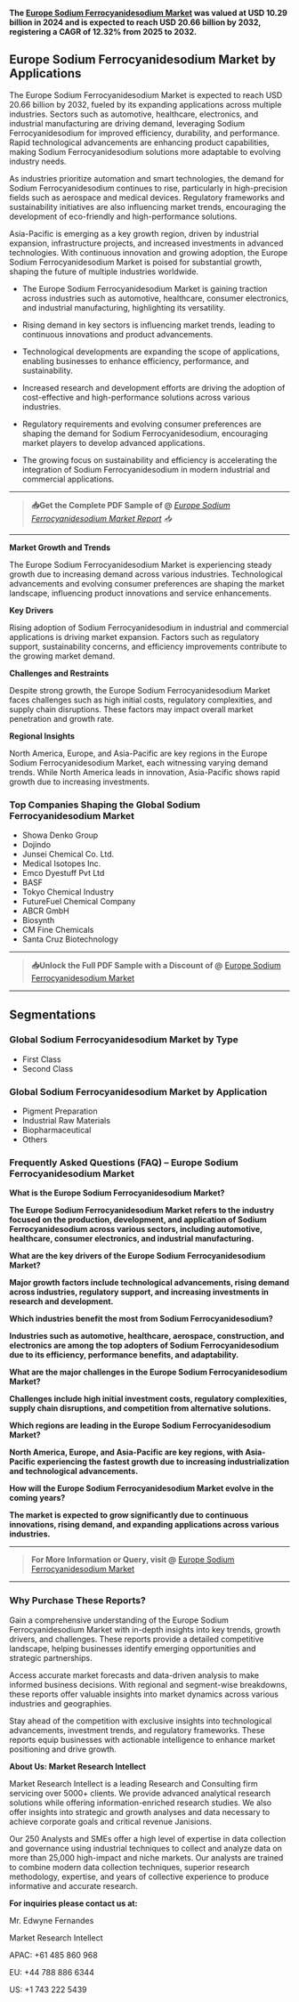 <p><strong>The <a href="https://www.marketresearchintellect.com/download-sample/?rid=934633&amp;utm_source=Pulse-April-Europe&amp;utm_medium=852">Europe Sodium Ferrocyanidesodium Market</a> was valued at USD 10.29 billion in 2024 and is expected to reach USD 20.66 billion by 2032, registering a CAGR of 12.32% from 2025 to 2032.</strong></p><h2>Europe Sodium Ferrocyanidesodium Market by Applications&nbsp;</h2><p><p>The Europe Sodium Ferrocyanidesodium Market is expected to reach USD 20.66 billion by 2032, fueled by its expanding applications across multiple industries. Sectors such as automotive, healthcare, electronics, and industrial manufacturing are driving demand, leveraging Sodium Ferrocyanidesodium for improved efficiency, durability, and performance. Rapid technological advancements are enhancing product capabilities, making Sodium Ferrocyanidesodium solutions more adaptable to evolving industry needs.</p><p>As industries prioritize automation and smart technologies, the demand for Sodium Ferrocyanidesodium continues to rise, particularly in high-precision fields such as aerospace and medical devices. Regulatory frameworks and sustainability initiatives are also influencing market trends, encouraging the development of eco-friendly and high-performance solutions.</p><p>Asia-Pacific is emerging as a key growth region, driven by industrial expansion, infrastructure projects, and increased investments in advanced technologies. With continuous innovation and growing adoption, the Europe Sodium Ferrocyanidesodium Market is poised for substantial growth, shaping the future of multiple industries worldwide.</p></p><ul><li><p>The Europe Sodium Ferrocyanidesodium Market is gaining traction across industries such as automotive, healthcare, consumer electronics, and industrial manufacturing, highlighting its versatility.</p></li><li><p>Rising demand in key sectors is influencing market trends, leading to continuous innovations and product advancements.</p></li><li><p>Technological developments are expanding the scope of applications, enabling businesses to enhance efficiency, performance, and sustainability.</p></li><li><p>Increased research and development efforts are driving the adoption of cost-effective and high-performance solutions across various industries.</p></li><li><p>Regulatory requirements and evolving consumer preferences are shaping the demand for Sodium Ferrocyanidesodium, encouraging market players to develop advanced applications.</p></li><li><p>The growing focus on sustainability and efficiency is accelerating the integration of Sodium Ferrocyanidesodium in modern industrial and commercial applications.</p></li></ul><hr /><blockquote><p><strong><span class="font-[700]">📥Get the Complete PDF Sample of @ </span></strong><em><span class="font-[700]"><a href="https://www.marketresearchintellect.com/download-sample/?rid=934633&amp;utm_source=Pulse-April-Europe&amp;utm_medium=852" target="_blank" data-tracking-control-name="article-ssr-frontend-pulse_little-text-block" data-tracking-will-navigate="" data-test-link="">Europe Sodium Ferrocyanidesodium Market Report</a>&nbsp;📥</span></em></p></blockquote><hr /><p class="" data-start="77" data-end="360"><strong data-start="77" data-end="105">Market Growth and Trends</strong></p><p class="" data-start="77" data-end="360">The Europe Sodium Ferrocyanidesodium Market is experiencing steady growth due to increasing demand across various industries. Technological advancements and evolving consumer preferences are shaping the market landscape, influencing product innovations and service enhancements.</p><p class="" data-start="362" data-end="606"><strong data-start="362" data-end="377">Key Drivers</strong></p><p class="" data-start="362" data-end="606">Rising adoption of Sodium Ferrocyanidesodium in industrial and commercial applications is driving market expansion. Factors such as regulatory support, sustainability concerns, and efficiency improvements contribute to the growing market demand.</p><p class="" data-start="608" data-end="849"><strong data-start="608" data-end="637">Challenges and Restraints</strong></p><p class="" data-start="608" data-end="849">Despite strong growth, the Europe Sodium Ferrocyanidesodium Market faces challenges such as high initial costs, regulatory complexities, and supply chain disruptions. These factors may impact overall market penetration and growth rate.</p><p class="" data-start="851" data-end="1095"><strong data-start="851" data-end="872">Regional Insights</strong></p><p class="" data-start="851" data-end="1095">North America, Europe, and Asia-Pacific are key regions in the Europe Sodium Ferrocyanidesodium Market, each witnessing varying demand trends. While North America leads in innovation, Asia-Pacific shows rapid growth due to increasing investments.</p><p><h3>Top Companies Shaping the Global Sodium Ferrocyanidesodium Market </h3><ul><li>Showa Denko Group</li><li>Dojindo</li><li>Junsei Chemical Co. Ltd.</li><li>Medical Isotopes Inc.</li><li>Emco Dyestuff Pvt Ltd</li><li>BASF</li><li>Tokyo Chemical Industry</li><li>FutureFuel Chemical Company</li><li>ABCR GmbH</li><li>Biosynth</li><li>CM Fine Chemicals</li><li>Santa Cruz Biotechnology</li></ul></p><hr /><blockquote><p><strong>📥Unlock the Full PDF Sample with a Discount of @</strong> <a href="https://www.marketresearchintellect.com/ask-for-discount/?rid=934633&amp;utm_source=Pulse-April-Europe&amp;utm_medium=852">Europe Sodium Ferrocyanidesodium Market</a></p></blockquote><hr /><p><h2>Segmentations</h2><h3>Global Sodium Ferrocyanidesodium Market by Type</h3><ul><li>First Class</li><li>Second Class</li></ul><h3>Global Sodium Ferrocyanidesodium Market by Application</h3><ul><li>Pigment Preparation</li><li>Industrial Raw Materials</li><li>Biopharmaceutical</li><li>Others</li></ul></p><h3><strong>Frequently Asked Questions (FAQ) &ndash; Europe Sodium Ferrocyanidesodium Market</strong></h3><p><strong>What is the Europe Sodium Ferrocyanidesodium Market?</strong></p><p><strong>The Europe Sodium Ferrocyanidesodium Market refers to the industry focused on the production, development, and application of Sodium Ferrocyanidesodium across various sectors, including automotive, healthcare, consumer electronics, and industrial manufacturing.</strong></p><p><strong>What are the key drivers of the Europe Sodium Ferrocyanidesodium Market?</strong></p><p><strong>Major growth factors include technological advancements, rising demand across industries, regulatory support, and increasing investments in research and development.</strong></p><p><strong>Which industries benefit the most from Sodium Ferrocyanidesodium?</strong></p><p><strong>Industries such as automotive, healthcare, aerospace, construction, and electronics are among the top adopters of Sodium Ferrocyanidesodium due to its efficiency, performance benefits, and adaptability.</strong></p><p><strong>What are the major challenges in the Europe Sodium Ferrocyanidesodium Market?</strong></p><p><strong>Challenges include high initial investment costs, regulatory complexities, supply chain disruptions, and competition from alternative solutions.</strong></p><p><strong>Which regions are leading in the Europe Sodium Ferrocyanidesodium Market?</strong></p><p><strong>North America, Europe, and Asia-Pacific are key regions, with Asia-Pacific experiencing the fastest growth due to increasing industrialization and technological advancements.</strong></p><p><strong>How will the Europe Sodium Ferrocyanidesodium Market evolve in the coming years?</strong></p><p><strong>The market is expected to grow significantly due to continuous innovations, rising demand, and expanding applications across various industries.</strong></p><hr /><blockquote><p><span class="font-[700]"><strong>For More Information or Query, visit&nbsp;@</strong>&nbsp;</span><span class="font-[700]"><a href="https://www.marketresearchintellect.com/product/global-sodium-ferrocyanidesodium-market/?utm_source=Linkedin&utm_medium=852" target="_blank" data-tracking-control-name="article-ssr-frontend-pulse_little-text-block" data-tracking-will-navigate="" data-test-link="">Europe Sodium Ferrocyanidesodium Market</a></span></p></blockquote><hr /><h3><strong data-start="0" data-end="31">Why Purchase These Reports?</strong></h3><p class="" data-start="35" data-end="297">Gain a comprehensive understanding of the Europe Sodium Ferrocyanidesodium Market with in-depth insights into key trends, growth drivers, and challenges. These reports provide a detailed competitive landscape, helping businesses identify emerging opportunities and strategic partnerships.</p><p class="" data-start="299" data-end="540">Access accurate market forecasts and data-driven analysis to make informed business decisions. With regional and segment-wise breakdowns, these reports offer valuable insights into market dynamics across various industries and geographies.</p><p class="" data-start="542" data-end="784">Stay ahead of the competition with exclusive insights into technological advancements, investment trends, and regulatory frameworks. These reports equip businesses with actionable intelligence to enhance market positioning and drive growth.</p><p><strong><span class="font-[700]">About Us: Market Research Intellect</span></strong></p><p><span class="">Market Research Intellect is a leading Research and Consulting firm servicing over 5000+ clients. We provide advanced analytical research solutions while offering information-enriched research studies.&nbsp;</span>We also offer insights into strategic and growth analyses and data necessary to achieve corporate goals and critical revenue Janisions.</p><p><span class="">Our 250 Analysts and SMEs offer a high level of expertise in data collection and governance using industrial techniques to collect and analyze data on more than 25,000 high-impact and niche markets. Our analysts are trained to combine modern data collection techniques, superior research methodology, expertise, and years of collective experience to produce informative and accurate research.</span></p><p><strong>For inquiries please contact us at:</strong></p><p>Mr. Edwyne Fernandes</p><p>Market Research Intellect</p><p>APAC: +61 485 860 968</p><p>EU: +44 788 886 6344</p><p>US: +1 743 222 5439</p>
